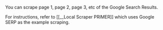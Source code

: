 
You can scrape page 1, page 2, page 3, etc of the Google Search Results.

For instructions, refer to [[__Local Scraper PRIMER]] which uses Google SERP as the example scraping.